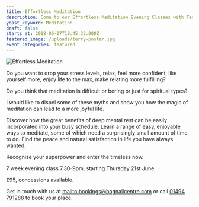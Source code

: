 ```yaml
---
title: Effortless Meditation
description: Come to our Effortless Meditation Evening Classes with Terry Breeze
yoast_keyword: Meditation
draft: false
starts_at: 2018-06-07T18:45:32.000Z
featured_image: /uploads/terry-poster.jpg
event_categories: featured
---
```

![Effortless Meditation](/uploads/terry-poster.jpg)

Do you want to drop your stress levels, relax, feel more confident, like yourself more, enjoy life to the max, make relating more fulfilling?

Do you think that meditation is difficult or boring or just for spiritual types?

I would like to dispel some of these myths and show you how the magic of meditation can lead to a more joyful life. 

Discover how the great benefits of deep mental rest can be easily incorporated into your busy schedule. Learn a range of easy, enjoyable ways to meditate, some of which need a surprisingly small amount of time to do. Find the peace and natural satisfaction in life you have always wanted.

Recognise your superpower and enter the timeless now.

7 week evening class 7.30-9pm, starting Thursday 21st June.

£95, concessions available.

Get in touch with us at <mailto:bookings@bagnallcentre.com> or call [01494 791288](tel:01494791288) to book your place.
